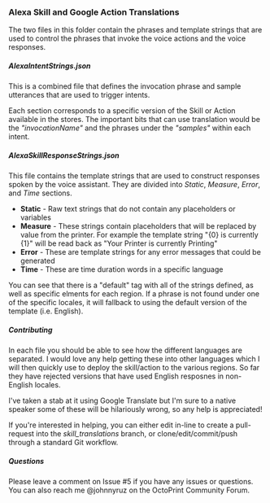 ### Alexa Skill and Google Action Translations

The two files in this folder contain the phrases and template strings that are used to control the phrases that invoke the voice actions and the voice responses.

##### AlexaIntentStrings.json

This is a combined file that defines the invocation phrase and sample utterances that are used to trigger intents.

Each section corresponds to a specific version of the Skill or Action available in the stores. The important bits that can use translation would be the  *"invocationName"* and the phrases under the *"samples"* within each intent.

##### AlexaSkillResponseStrings.json

This file contains the template strings that are used to construct responses spoken by the voice assistant. They are divided into *Static*, *Measure*, *Error*, and *Time* sections.

- **Static** - Raw text strings that do not contain any placeholders or variables
- **Measure** - These strings contain placeholders that will be replaced by value from the printer. For example the template string "{0} is currently {1}" will be read back as "Your Printer is currently Printing"
- **Error** - These are template strings for any error messages that could be generated
- **Time** - These are time duration words in a specific language

You can see that there is a "default" tag with all of the strings defined, as well as specific elments for each region. If a phrase is not found under one of the specific locales, it will fallback to using the default version of the template (i.e. English).

##### Contributing

In each file you should be able to see how the different languages are separated. I would love any help getting these into other languages which I will then quickly use to deploy the skill/action to the various regions. So far they have rejected versions that have used English resposnes in non-English locales.

I've taken a stab at it using Google Translate but I'm sure to a native speaker some of these will be hilariously wrong, so any help is appreciated!

If you're interested in helping, you can either edit in-line to create a pull-request into the *skill_translations* branch, or clone/edit/commit/push through a standard Git workflow.

##### Questions

Please leave a comment on Issue #5 if you have any issues or questions. You can also reach me @johnnyruz on the OctoPrint Community Forum.
